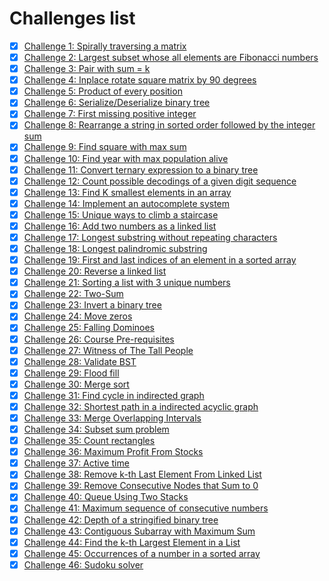 # Challenges list

- [x] [Challenge 1: Spirally traversing a matrix](challenge-1/)
- [x] [Challenge 2: Largest subset whose all elements are Fibonacci numbers](challenge-2/)
- [x] [Challenge 3: Pair with sum = k](challenge-3/)
- [x] [Challenge 4: Inplace rotate square matrix by 90 degrees](challenge-4/)
- [x] [Challenge 5: Product of every position](challenge-5/)
- [x] [Challenge 6: Serialize/Deserialize binary tree](challenge-6/)
- [x] [Challenge 7: First missing positive integer](challenge-7/)
- [x] [Challenge 8: Rearrange a string in sorted order followed by the integer sum](challenge-8/)
- [x] [Challenge 9: Find square with max sum](challenge-9/)
- [x] [Challenge 10: Find year with max population alive](challenge-10/)
- [x] [Challenge 11: Convert ternary expression to a binary tree](challenge-11/)
- [x] [Challenge 12: Count possible decodings of a given digit sequence](challenge-12/)
- [x] [Challenge 13: Find K smallest elements in an array](challenge-13/)
- [x] [Challenge 14: Implement an autocomplete system](challenge-14/)
- [x] [Challenge 15: Unique ways to climb a staircase](challenge-15/)
- [x] [Challenge 16: Add two numbers as a linked list](challenge-16/)
- [x] [Challenge 17: Longest substring without repeating characters](challenge-17/)
- [x] [Challenge 18: Longest palindromic substring](challenge-18/)
- [x] [Challenge 19: First and last indices of an element in a sorted array](challenge-19/)
- [x] [Challenge 20: Reverse a linked list](challenge-20/)
- [x] [Challenge 21: Sorting a list with 3 unique numbers](challenge-21/)
- [x] [Challenge 22: Two-Sum](challenge-22/)
- [x] [Challenge 23: Invert a binary tree](challenge-23/)
- [x] [Challenge 24: Move zeros](challenge-24/)
- [x] [Challenge 25: Falling Dominoes](challenge-25/)
- [x] [Challenge 26: Course Pre-requisites](challenge-26/)
- [x] [Challenge 27: Witness of The Tall People](challenge-27/)
- [x] [Challenge 28: Validate BST](challenge-28/)
- [x] [Challenge 29: Flood fill](challenge-29/)
- [x] [Challenge 30: Merge sort](challenge-30/)
- [x] [Challenge 31: Find cycle in indirected graph](challenge-31/)
- [x] [Challenge 32: Shortest path in a indirected acyclic graph](challenge-32/)
- [x] [Challenge 33: Merge Overlapping Intervals](challenge-33/)
- [x] [Challenge 34: Subset sum problem](challenge-34/)
- [x] [Challenge 35: Count rectangles](challenge-35/)
- [x] [Challenge 36: Maximum Profit From Stocks](challenge-36/)
- [x] [Challenge 37: Active time](challenge-37/)
- [x] [Challenge 38: Remove k-th Last Element From Linked List](challenge-38/)
- [x] [Challenge 39: Remove Consecutive Nodes that Sum to 0](challenge-39/)
- [x] [Challenge 40: Queue Using Two Stacks](challenge-40/)
- [x] [Challenge 41: Maximum sequence of consecutive numbers](challenge-41/)
- [x] [Challenge 42: Depth of a stringified binary tree](challenge-42/)
- [x] [Challenge 43: Contiguous Subarray with Maximum Sum](challenge-43/)
- [x] [Challenge 44: Find the k-th Largest Element in a List](challenge-44/)
- [x] [Challenge 45: Occurrences of a number in a sorted array](challenge-45/)
- [x] [Challenge 46: Sudoku solver](challenge-46/)
